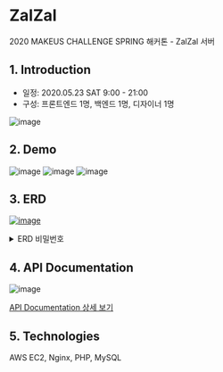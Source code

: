 # ZalZal
2020 MAKEUS CHALLENGE SPRING 해커톤 - ZalZal 서버

## 1. Introduction

- 일정: 2020.05.23 SAT 9:00 - 21:00
- 구성: 프론트엔드 1명, 백엔드 1명, 디자이너 1명

![image](https://user-images.githubusercontent.com/43839938/82728596-45007080-9d2c-11ea-8837-1c375de0cc4a.png)

## 2. Demo
![image](https://user-images.githubusercontent.com/43839938/82728564-09fe3d00-9d2c-11ea-8389-ec22f0eb7b32.png)
![image](https://user-images.githubusercontent.com/43839938/82728574-1e423a00-9d2c-11ea-9a51-2d791e2b19eb.png)
![image](https://user-images.githubusercontent.com/43839938/82728587-32863700-9d2c-11ea-8e08-6fe9b91b9fb9.png)

## 3. ERD
[![image](https://user-images.githubusercontent.com/43839938/82728759-6d3c9f00-9d2d-11ea-8548-302b52d39397.png)](https://aquerytool.com:443/aquerymain/index/?rurl=cae54d19-c9b4-4a8f-a84e-b90ccf0ae082&)



<details>
<summary>ERD 비밀번호</summary>
<div markdown="1">

Password: h087px

</div>
</details>


## 4. API Documentation

![image](https://user-images.githubusercontent.com/43839938/82728850-0c619680-9d2e-11ea-8d22-cd7c60cfecf9.png)

[API Documentation 상세 보기](https://documenter.getpostman.com/view/5699730/Szt8dUtf)

## 5. Technologies
AWS EC2, Nginx, PHP, MySQL
